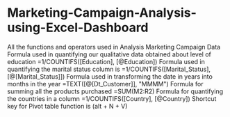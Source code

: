 # Marketing-Campaign-Analysis-using-Excel-Dashboard
All the functions and operators used in Analysis Marketing Campaign Data
Formula used in quantifying our qualitative data obtained about level of education
=1/COUNTIFS([Education], [@Education])
Formula used in quantifying the marital status column is
=1/COUNTIFS([Marital_Status], [@[Marital_Status]])
Formula used in transforming the date in years into months in the year
=TEXT([@[Dt_Customer]], "MMMM")
Formula for summing all the products purchased
=SUM(M2:R2)
Formula for quantifying the countries in a column 
=1/COUNTIFS([Country], [@Country])
Shortcut key for Pivot table function is (alt + N + V)
